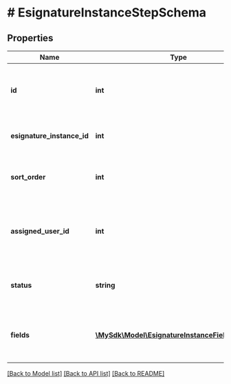 # # EsignatureInstanceStepSchema

## Properties

Name | Type | Description | Notes
------------ | ------------- | ------------- | -------------
**id** | **int** | Unique identifier for the eSignature instance step | [optional]
**esignature_instance_id** | **int** | ID of the associated eSignature instance | [optional]
**sort_order** | **int** | Sort order of the eSignature instance step | [optional]
**assigned_user_id** | **int** | ID of the user assigned to the eSignature instance step | [optional]
**status** | **string** | Status of the eSignature instance step | [optional]
**fields** | [**\MySdk\Model\EsignatureInstanceFieldSchema[]**](EsignatureInstanceFieldSchema.md) | Fields associated with the eSignature instance step | [optional]

[[Back to Model list]](../../README.md#models) [[Back to API list]](../../README.md#endpoints) [[Back to README]](../../README.md)
